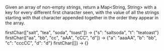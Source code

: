 Given an array of non-empty strings, return a Map<String, String> with a key for every different first character seen, with the value of all the strings starting with that character appended together in the order they appear in the array.

firstChar(["salt", "tea", "soda", "toast"]) → {"s": "saltsoda", "t": "teatoast"}
firstChar(["aa", "bb", "cc", "aAA", "cCC", "d"]) → {"a": "aaaAA", "b": "bb", "c": "cccCC", "d": "d"}
firstChar([]) → {}
